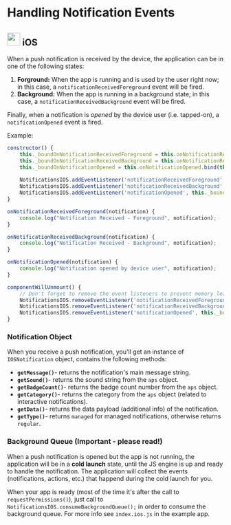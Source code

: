 
# Handling Notification Events

## <img src="https://upload.wikimedia.org/wikipedia/commons/thumb/f/fa/Apple_logo_black.svg/2000px-Apple_logo_black.svg.png" width=30/> iOS

When a push notification is received by the device, the application can be in one of the following states:

1. **Forground:** When the app is running and is used by the user right now; in this case, a `notificationReceivedForeground` event will be fired.
2. **Background:** When the app is running in a background state; in this case, a `notificationReceivedBackground` event will be fired.

Finally, when a notification is _opened_ by the device user (i.e. tapped-on), a `notificationOpened` event is fired.

Example:

```javascript
constructor() {
    this._boundOnNotificationReceivedForeground = this.onNotificationReceivedForeground.bind(this);
    this._boundOnNotificationReceivedBackground = this.onNotificationReceivedBackground.bind(this);
    this._boundOnNotificationOpened = this.onNotificationOpened.bind(this);
    
    NotificationsIOS.addEventListener('notificationReceivedForeground', this._boundOnNotificationReceivedForeground);
    NotificationsIOS.addEventListener('notificationReceivedBackground', this._boundOnNotificationReceivedBackground);
    NotificationsIOS.addEventListener('notificationOpened', this._boundOnNotificationOpened);
}

onNotificationReceivedForeground(notification) {
	console.log("Notification Received - Foreground", notification);
}

onNotificationReceivedBackground(notification) {
	console.log("Notification Received - Background", notification);
}

onNotificationOpened(notification) {
	console.log("Notification opened by device user", notification);
}

componentWillUnmount() {
	// Don't forget to remove the event listeners to prevent memory leaks!
	NotificationsIOS.removeEventListener('notificationReceivedForeground', this._boundOnNotificationReceivedForeground);
	NotificationsIOS.removeEventListener('notificationReceivedBackground', this._boundOnNotificationReceivedBackground);
	NotificationsIOS.removeEventListener('notificationOpened', this._boundOnNotificationOpened);
}
```

### Notification Object

When you receive a push notification, you'll get an instance of `IOSNotification` object, contains the following methods:

- **`getMessage()`**- returns the notification's main message string.
- **`getSound()`**- returns the sound string from the `aps` object.
- **`getBadgeCount()`**- returns the badge count number from the `aps` object.
- **`getCategory()`**- returns the category from the `aps` object (related to interactive notifications).
- **`getData()`**- returns the data payload (additional info) of the notification.
- **`getType()`**- returns `managed` for managed notifications, otherwise returns `regular`.

### Background Queue (Important - please read!)

When a push notification is opened but the app is not running, the application will be in a **cold launch** state, until the JS engine is up and ready to handle the notification.
The application will collect the events (notifications, actions, etc.) that happend during the cold launch for you. 

When your app is ready (most of the time it's after the call to `requestPermissions()`), just call to `NotificationsIOS.consumeBackgroundQueue();` in order to consume the background queue. For more info see `index.ios.js` in the example app.